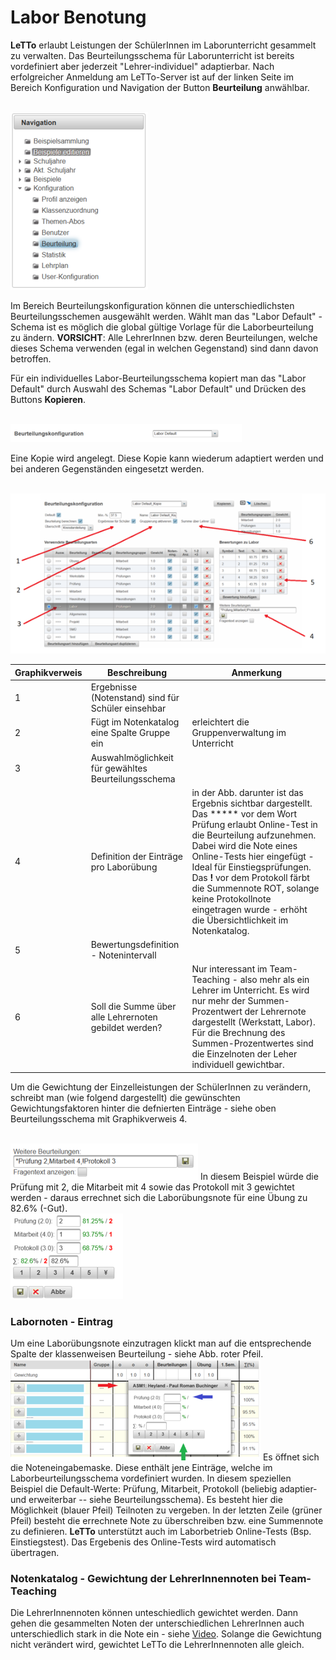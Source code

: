 # Labor Benotung
**LeTTo** erlaubt Leistungen der SchülerInnen im Laborunterricht gesammelt zu verwalten. Das Beurteilungsschema für Laborunterricht ist bereits vordefiniert aber jederzeit "Lehrer-individuel" adaptierbar. Nach erfolgreicher Anmeldung am LeTTo-Server ist auf der linken Seite im Bereich Konfiguration und Navigation der Button **Beurteilung** anwählbar.

<br>![220px-ClipCapIt-201002-133315.PNG](220px-ClipCapIt-201002-133315.PNG)

Im Bereich Beurteilungskonfiguration können die unterschiedlichsten Beurteilungsschemen ausgewählt werden. Wählt man das "Labor Default" - Schema ist es möglich die global gültige Vorlage für die Laborbeurteilung zu ändern. **VORSICHT**: Alle LehrerInnen bzw. deren Beurteilungen, welche dieses Schema verwenden (egal in welchen Gegenstand) sind dann davon betroffen.

Für ein individuelles Labor-Beurteilungsschema kopiert man das "Labor Default" durch Auswahl des Schemas "Labor Default" und Drücken des Buttons **Kopieren**. 

<br>![370px-ClipCapIt-201001-212902.PNG](370px-ClipCapIt-201001-212902.PNG)

Eine Kopie wird angelegt. Diese Kopie kann wiederum adaptiert werden und bei anderen Gegenständen eingesetzt werden.

<br>![570px-ClipCapIt-201001-214519.PNG](570px-ClipCapIt-201001-214519.PNG)

<div  class="wikitable" >

| Graphikverweis | Beschreibung                                          | Anmerkung                                                                                                                                                                                                                                                                                                                                                                                |
|----------------|-------------------------------------------------------|------------------------------------------------------------------------------------------------------------------------------------------------------------------------------------------------------------------------------------------------------------------------------------------------------------------------------------------------------------------------------------------|
| 1              | Ergebnisse (Notenstand) sind für Schüler einsehbar    |                                                                                                                                                                                                                                                                                                                                                                                          |
| 2              | Fügt im Notenkatalog eine Spalte Gruppe ein           | erleichtert die Gruppenverwaltung im Unterricht                                                                                                                                                                                                                                                                                                                                          |
| 3              | Auswahlmöglichkeit für gewähltes Beurteilungsschema   |                                                                                                                                                                                                                                                                                                                                                                                          |
| 4              | Definition der Einträge pro Laborübung                | in der Abb. darunter ist das Ergebnis sichtbar dargestellt. Das ***** vor dem Wort Prüfung erlaubt Online-Test in die Beurteilung aufzunehmen. Dabei wird die Note eines Online-Tests hier eingefügt - Ideal für Einstiegsprüfungen. Das **!** vor dem Protokoll färbt die Summennote ROT, solange keine Protokollnote eingetragen wurde - erhöht die Übersichtlichkeit im Notenkatalog. |
| 5              | Bewertungsdefinition - Notenintervall                 |                                                                                                                                                                                                                                                                                                                                                                                          |
| 6              | Soll die Summe über alle Lehrernoten gebildet werden? | Nur interessant im Team-Teaching - also mehr als ein Lehrer im Unterricht. Es wird nur mehr der Summen-Prozentwert der Lehrernote dargestellt (Werkstatt, Labor). Für die Brechnung des Summen-Prozentwertes sind die Einzelnoten der Leher individuell gewichtbar.                                                                                                                      |
</div>


Um die Gewichtung der Einzelleistungen der SchülerInnen zu verändern, schreibt man (wie folgend dargestellt) die gewünschten Gewichtungsfaktoren hinter die defnierten Einträge - siehe oben Beurteilungsschema mit Graphikverweis 4.

<br>![300px-ClipCapIt-201001-221510.PNG](300px-ClipCapIt-201001-221510.PNG)
In diesem Beispiel würde die Prüfung mit 2, die Mitarbeit mit 4 sowie das Protokoll mit 3 gewichtet werden - daraus errechnet sich die Laborübungsnote für eine Übung zu 82.6% (-Gut).
<br>![180px-ClipCapIt-201002-135638.PNG](180px-ClipCapIt-201002-135638.PNG)

###  Labornoten - Eintrag 
Um eine Laborübungsnote einzutragen klickt man auf die entsprechende Spalte der klassenweisen Beurteilung - siehe Abb. roter Pfeil.
<br>![400px-ClipCapIt-201002-144736.PNG](400px-ClipCapIt-201002-144736.PNG)
Es öffnet sich die Noteneingabemaske. Diese enthält jene Einträge, welche im Laborbeurteilungsschema vordefiniert wurden. In diesem speziellen Beispiel die Default-Werte: Prüfung, Mitarbeit, Protokoll (beliebig adaptier- und erweiterbar -- siehe Beurteilungsschema).
Es besteht hier die Möglichkeit (blauer Pfeil) Teilnoten zu vergeben. In der letzten Zeile (grüner Pfeil) besteht die errechnete Note zu überschreiben bzw. eine Summennote zu definieren. **LeTTo** unterstützt auch im Laborbetrieb Online-Tests (Bsp. Einstiegstest). Das Ergebenis des Online-Tests wird automatisch übertragen.

###  Notenkatalog - Gewichtung der LehrerInnennoten bei Team-Teaching 
Die LehrerInnennoten können unteschiedlich gewichtet werden. Dann gehen die gesammelten Noten der unterschiedlichen LehrerInnen auch unterschiedlich stark in die Note ein - siehe [Video](https://youtu.be/qGjJTbg7-kw). Solange die Gewichtung nicht verändert wird, gewichtet LeTTo die LehrerInnennoten alle gleich.

